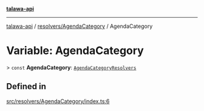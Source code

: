 [**talawa-api**](../../../README.md)

***

[talawa-api](../../../modules.md) / [resolvers/AgendaCategory](../README.md) / AgendaCategory

# Variable: AgendaCategory

\> `const` **AgendaCategory**: [`AgendaCategoryResolvers`](../../../types/generatedGraphQLTypes/type-aliases/AgendaCategoryResolvers.md)

## Defined in

[src/resolvers/AgendaCategory/index.ts:6](https://github.com/PalisadoesFoundation/talawa-api/blob/039b0f127fb8caa46d57186ab4b3bb27fe150903/src/resolvers/AgendaCategory/index.ts#L6)
